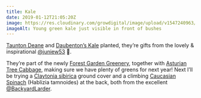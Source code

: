 ```yaml
---
title: Kale
date: 2019-01-12T21:05:20Z
image: https://res.cloudinary.com/growdigital/image/upload/v1547240963/kale-B88EC9E5.jpg
imageAlt: Young green kale just visible in front of bushes
---
```


[Taunton Deane](https://www.incrediblevegetables.co.uk/taunton-deane-kale/) and [Daubenton’s Kale](https://backyardlarder.co.uk/plants/daubenton-kale/) planted, they’re gifts from the lovely & inspirational [@juniew53](https://twitter.com/juniew53) 🙂.

They’re part of the newly [Forest Garden Greenery](https://www.forestgarden.wales/blog/eat-your-greens-forest-garden-greenery/), together with [Asturian Tree Cabbage](http://www.realseeds.co.uk/cabbage.html), making sure we have plenty of greens for next year! Next I’ll be trying a [Claytonia sibirica](https://pfaf.org/user/plant.aspx?LatinName=Claytonia+sibirica) ground cover and a climbing [Caucasian Spinach](https://pfaf.org/user/Plant.aspx?LatinName=Hablitzia+tamnoides) (Hablizia tamnoides) at the back, both from the excellent [@BackyardLarder](https://twitter.com/BackyardLarder).
